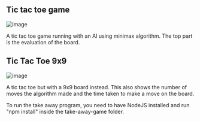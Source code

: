 <h2>Tic tac toe game</h2>

![image](https://user-images.githubusercontent.com/12677108/120138332-60993380-c22a-11eb-9c5f-8d6504001b79.png)

A tic tac toe game running with an AI using minimax algorithm. The top part is the evaluation of the board.

<h2>Tic Tac Toe 9x9</h2>

![image](https://user-images.githubusercontent.com/12677108/120138681-1e242680-c22b-11eb-99b5-1647df7ee83b.png)

A tic tac toe but with a 9x9 board instead. This also shows the number of moves the algorithm made and the time taken to make a move on the board.

To run the take away program, you need to have NodeJS installed and run "npm install" inside the take-away-game folder.
